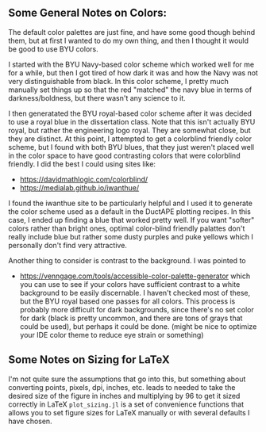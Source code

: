 ## Some General Notes on Colors:

The default color palettes are just fine, and have some good though behind them, but at first I wanted to do my own thing, and then I thought it would be good to use BYU colors.

I started with the BYU Navy-based color scheme which worked well for me for a while, but then I got tired of how dark it was and how the Navy was not very distinguishable from black. In this color scheme, I pretty much manually set things up so that the red "matched" the navy blue in terms of darkness/boldness, but there wasn't any science to it.

I then generatated the BYU royal-based color scheme after it was decided to use a royal blue in the dissertation class.  Note that this isn't actually BYU royal, but rather the engineering logo royal.  They are somewhat close, but they are distinct.
At this point, I attempted to get a colorblind friendly color scheme, but I found with both BYU blues, that they just weren't placed well in the color space to have good contrasting colors that were colorblind friendly.  I did the best I could using sites like:
- https://davidmathlogic.com/colorblind/
- https://medialab.github.io/iwanthue/

I found the iwanthue site to be particularly helpful and I used it to generate the color scheme used as a default in the DuctAPE plotting recipes. In this case, I ended up finding a blue that worked pretty well.
If you want "softer" colors rather than bright ones, optimal color-blind friendly palattes don't really include blue but rather some dusty purples and puke yellows which I personally don't find very attractive.

Another thing to consider is contrast to the background.  I was pointed to
- https://venngage.com/tools/accessible-color-palette-generator
which you can use to see if your colors have sufficient contrast to a white background to be easily discernable.  I haven't checked most of these, but the BYU royal based one passes for all colors.
This process is probably more difficult for dark backgrounds, since there's no set color for dark (black is pretty uncommon, and there are tons of grays that could be used), but perhaps it could be done. (might be nice to optimize your IDE color theme to reduce eye strain or something)

## Some Notes on Sizing for LaTeX

I'm not quite sure the assumptions that go into this, but something about converting points, pixels, dpi, inches, etc. leads to needed to take the desired size of the figure in inches and multiplying by 96 to get it sized correctly in LaTeX
`plot_sizing.jl` is a set of convenience functions that allows you to set figure sizes for LaTeX manually or with several defaults I have chosen.


